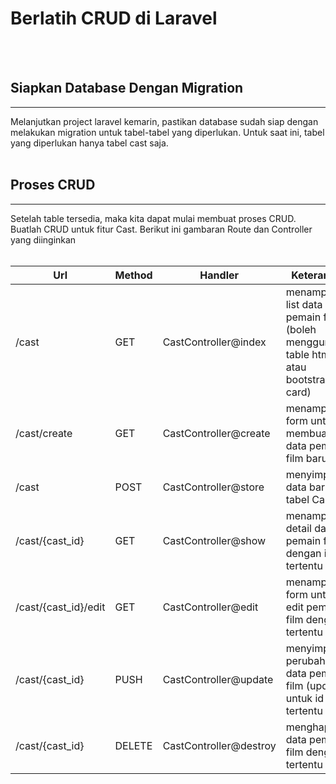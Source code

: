 # Berlatih CRUD di Laravel
<br/><br/>

## Siapkan Database Dengan Migration<br/>
---
Melanjutkan project laravel kemarin, pastikan database sudah siap dengan melakukan migration untuk tabel-tabel yang diperlukan.
Untuk saat ini, tabel yang diperlukan hanya tabel cast saja.<br/><br/>

## Proses CRUD<br/>
---
Setelah table tersedia, maka kita dapat mulai membuat proses CRUD. Buatlah CRUD untuk fitur Cast. Berikut ini gambaran Route dan Controller yang diinginkan<br/><br/>

| Url      | Method | Handler | Keterangan
| ----------- | ----------- | ----------- | ----------- |
| /cast      | GET       | CastController@index | menampilkan list data para pemain film (boleh menggunakan table html atau bootstrap card)
| /cast/create   | GET        | CastController@create | menampilkan form untuk membuat data pemain film baru
| /cast      | POST       | CastController@store | menyimpan data baru ke tabel Cast
| /cast/{cast_id}   | GET        | CastController@show | menampilkan detail data pemain film dengan id tertentu
| /cast/{cast_id}/edit      | GET       | CastController@edit | menampilkan form untuk edit pemain film dengan id tertentu
| /cast/{cast_id}   | PUSH        | CastController@update | menyimpan perubahan data pemain film (update) untuk id tertentu
| /cast/{cast_id}   | DELETE        | CastController@destroy | menghapus data pemain film dengan id tertentu